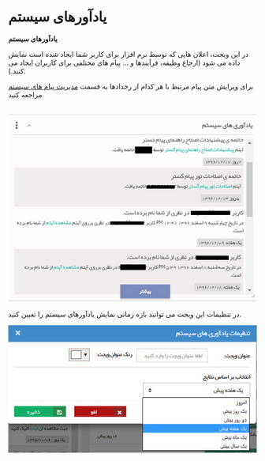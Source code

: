# یادآورهای سیستم    

**یادآورهای سیستم** 

در این ویجت، اعلان هایی که توسط نرم افزار برای کاربر شما ایجاد شده است نمایش داده می شود (ارجاع وظیفه، فرآیندها و ... پیام های مختلفی برای کاربران ایجاد می کنند.).

برای ویرایش متن پیام مرتبط با هر کدام از رخدادها به قسمت [مدیریت پیام های سیستم](http://www.payamgostar.com/support/help/v3/index.md?page=HelpPayamgostar/Setting/SystemMessagesManagement.md)  مراجعه کنید

 ![](NotificationWidget.jpg)

در تنظیمات این ویجت می توانید بازه زمانی نمایش یادآورهای سیستم را تعیین کنید.

![](Systemnotifications/Systemnotifications2.jpg)